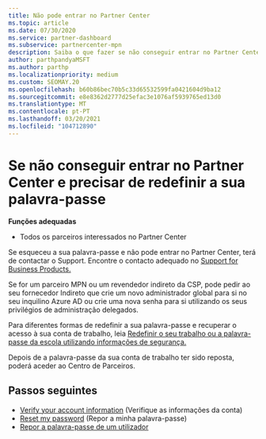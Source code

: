```yaml
---
title: Não pode entrar no Partner Center
ms.topic: article
ms.date: 07/30/2020
ms.service: partner-dashboard
ms.subservice: partnercenter-mpn
description: Saiba o que fazer se não conseguir entrar no Partner Center - inclui informações sobre a reposição da palavra-passe da conta de trabalho ou a palavra-passe da conta da escola se o tiver esquecido.
author: parthpandyaMSFT
ms.author: parthp
ms.localizationpriority: medium
ms.custom: SEOMAY.20
ms.openlocfilehash: b60b86bec70b5c33d65532599fa0421604d9ba12
ms.sourcegitcommit: e8e8362d2777d25efac3e1076af5939765ed13d0
ms.translationtype: MT
ms.contentlocale: pt-PT
ms.lasthandoff: 03/20/2021
ms.locfileid: "104712890"
---
```

# <a name="if-you-cant-sign-into-partner-center-and-need-to-reset-your-password"></a>Se não conseguir entrar no Partner Center e precisar de redefinir a sua palavra-passe

**Funções adequadas**

- Todos os parceiros interessados no Partner Center

Se esqueceu a sua palavra-passe e não pode entrar no Partner Center, terá de contactar o Support. Encontre o contacto adequado no [Support for Business Products.](/microsoft-365/admin/contact-support-for-business-products) 

Se for um parceiro MPN ou um revendedor indireto da CSP, pode pedir ao seu fornecedor Indireto que crie um novo administrador global para si no seu inquilino Azure AD ou crie uma nova senha para si utilizando os seus privilégios de administração delegados. 

Para diferentes formas de redefinir a sua palavra-passe e recuperar o acesso à sua conta de trabalho, leia [Redefinir o seu trabalho ou a palavra-passe da escola utilizando informações de segurança.](/azure/active-directory/user-help/active-directory-passwords-update-your-own-password#how-to-change-your-password)

Depois de a palavra-passe da sua conta de trabalho ter sido reposta, poderá aceder ao Centro de Parceiros. 

## <a name="next-steps"></a>Passos seguintes

- [Verify your account information](verification-responses.md) (Verifique as informações da conta)
- [Reset my password](reset-my-pasword.md) (Repor a minha palavra-passe)
- [Repor a palavra-passe de um utilizador](reset-a-user-password.md)